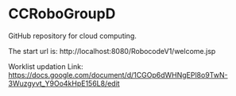 # CCRoboGroupD
GitHub repository for cloud computing.

The start url is:
http://localhost:8080/RobocodeV1/welcome.jsp

Worklist updation Link:
https://docs.google.com/document/d/1CGOp6dWHNgEPl8o9TwN-3Wuzgyvt_Y9Oo4kHpE156L8/edit
